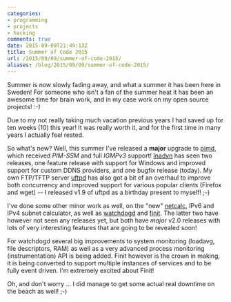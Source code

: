 ```yaml
---
categories:
- programming
- projects
- hacking
comments: true
date: 2015-09-09T21:49:13Z
title: Summer of Code 2015
url: /2015/09/09/summer-of-code-2015/
aliases: /blog/2015/09/09/summer-of-code-2015/
---
```


Summer is now slowly fading away, and what a summer it has been here in
Sweden!  For someone who isn't a fan of the summer heat it has been an
awesome time for brain work, and in my case work on my open source
projects! :-)

Due to my not really taking much vacation previous years I had saved up
for ten weeks (10) this year!  It was really worth it, and for the first
time in many years I actually feel rested.

So what's new?  Well, this summer I've released a **major** upgrade to
[pimd](/pimd.html), which received *PIM-SSM* and full *IGMPv3* support!
[Inadyn](/inadyn.html) has seen two releases, one feature release with
support for Windows and improved support for custom DDNS providers, and
one bugfix release (today).  My own FTP/TFTP server [uftpd](/uftpd.html)
has also got a bit of an overhaul to improve both concurrency and
improved support for various popular clients (Firefox and wget) -- I
released v1.9 of uftpd as a birthday present to myself! ;-)

I've done some other minor work as well, on the "new" [netcalc][], IPv6
and IPv4 subnet calculator, as well as [watchdogd][] and [finit][].  The
latter two have however not seen any releases yet, but both have *major*
v2.0 releases with lots of very interesting features that are going to
be revealed soon!

For watchdogd several big improvements to system monitoring (loadavg,
file descriptors, RAM) as well as a very advanced process monitoring
(instrumentation) API is being added.  Finit however is the crown in
making, it is being converted to support multiple instances of services
and to be fully event driven.  I'm extremely excited about Finit!

Oh, and don't worry ... I did manage to get some actual real downtime on
the beach as well! ;-)

[finit]:     /finit.html
[netcalc]:   https://github.com/troglobit/netcalc
[watchdogd]: https://github.com/troglobit/watchdogd

<!--
  -- Local Variables:
  -- mode: markdown
  -- End:
  -->

